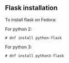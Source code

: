 ## Flask installation

To install flask on Fedora:

For python 2:
```
# dnf install python-flask
```

For python 3:
```
# dnf install python3-flask
```

